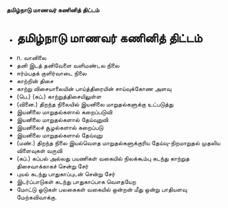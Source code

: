 **தமிழ்நாடு மாணவர் கணினித் திட்டம்**
- # தமிழ்நாடு மாணவர் கணினித் திட்டம்
- n. வானிலை
- தனி இடத் தனிவேளை வளிமண்டல நிலை
- ஈர்ம்பதக் குளிர்வாடை நிலை
- காற்றின் திசை
- காற்று  விசையாலையின் பாய்த்திரையின் சாய்வுக்கோண அளவு
- (பெ.) (கப்.) காற்றுத்திசையிலுள்ள
- (வினை.) திறந்த   நிலையில் இயனிலை மாறுதல்களுக்கு  உட்படுத்து
- இயனிலை மாறுதல்களால்  கறைப்படுவி
- இயனிலை மாறுதல்களால் தேய்வுறுவி
- இயனிலைச் சூழல்களால் கறைப்படு
- இயனிலை மாறுதல்களால் தேய்வுறு
- (மண்.) திறந்த  நிலை இயல்வௌத மாறுதல்களுக்குரிய தேய்வு-நிறமாறுதல்  முதலிய விளைவுகள்  வருவி
- (கப்.) கப்பல் அல்லது பயணிகள்  வகையில் நிலக்கூம்பு கடந்து காற்றுத திசைவாக்காகச் சென்று சேர்
- புயல் கடந்து பாதுகாப்புடன் சென்று சேர்
- இடர்ப்பாடுகள் கடந்து பாதுகாப்பாக வௌதயேற
- மோட்டு ஓடுகள் பலகைகள் வகையில் ஒன்றன் மீது ஒன்று பாதியளவு மேற்கவிவாக்கு.

